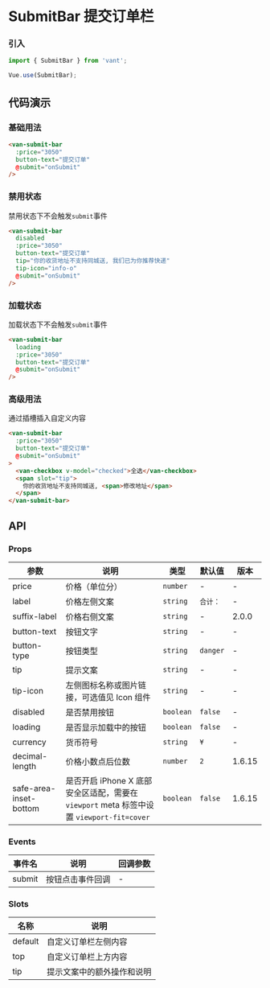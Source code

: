 # SubmitBar 提交订单栏

### 引入

``` javascript
import { SubmitBar } from 'vant';

Vue.use(SubmitBar);
```

## 代码演示

### 基础用法

```html
<van-submit-bar
  :price="3050"
  button-text="提交订单"
  @submit="onSubmit"
/>
```

### 禁用状态

禁用状态下不会触发`submit`事件

```html
<van-submit-bar
  disabled
  :price="3050"
  button-text="提交订单"
  tip="你的收货地址不支持同城送, 我们已为你推荐快递"
  tip-icon="info-o"
  @submit="onSubmit"
/>
```

### 加载状态

加载状态下不会触发`submit`事件

```html
<van-submit-bar
  loading
  :price="3050"
  button-text="提交订单"
  @submit="onSubmit"
/>
```

### 高级用法

通过插槽插入自定义内容

```html
<van-submit-bar
  :price="3050"
  button-text="提交订单"
  @submit="onSubmit"
>
  <van-checkbox v-model="checked">全选</van-checkbox>
  <span slot="tip">
    你的收货地址不支持同城送, <span>修改地址</span>
  </span>
</van-submit-bar>
```

## API

### Props

| 参数 | 说明 | 类型 | 默认值 | 版本 |
|------|------|------|------|------|
| price | 价格（单位分） | `number` | - | - |
| label | 价格左侧文案 | `string` | `合计：` | - |
| suffix-label | 价格右侧文案 | `string` | - | 2.0.0 |
| button-text | 按钮文字 | `string` | - | - |
| button-type | 按钮类型 | `string` | `danger` | - |
| tip | 提示文案 |  `string` | - | - |
| tip-icon | 左侧图标名称或图片链接，可选值见 Icon 组件 |  `string` | - | - |
| disabled | 是否禁用按钮 | `boolean` | `false` | - |
| loading | 是否显示加载中的按钮 |  `boolean` | `false` | - |
| currency | 货币符号 | `string` | `¥` | - |
| decimal-length | 价格小数点后位数 | `number` | `2` | 1.6.15 | 
| safe-area-inset-bottom | 是否开启 iPhone X 底部安全区适配，需要在 `viewport` meta 标签中设置 `viewport-fit=cover` | `boolean` | `false` | 1.6.15 |

### Events

| 事件名 | 说明 | 回调参数 |
|------|------|------|
| submit | 按钮点击事件回调 | - |

### Slots

| 名称 | 说明 |
|------|------|
| default | 自定义订单栏左侧内容 |
| top | 自定义订单栏上方内容 |
| tip | 提示文案中的额外操作和说明 |
